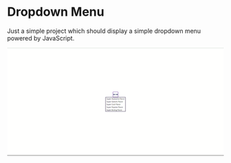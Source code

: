 # Dropdown Menu

Just a simple project which should display a simple dropdown menu powered by JavaScript.

![webpage-screenshot](https://raw.githubusercontent.com/mell62/dropdown-menu/main/src/screenshot.png)
